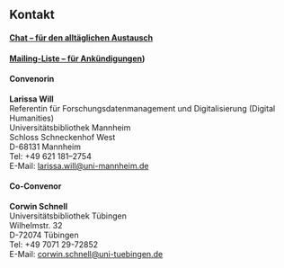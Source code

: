 ## Kontakt

#### [Chat – für den alltäglichen Austausch](https://gitter.im/ag-ocr/community)

#### [Mailing-Liste – für Ankündigungen](https://www.listserv.dfn.de/sympa/info/jmu-ag-ocr))

#### Convenorin
**Larissa Will**  
Referentin für Forschungsdatenmanagement und Digitalisierung (Digital Humanities)  
Universitätsbibliothek Mannheim  
Schloss Schneckenhof West  
D-68131 Mannheim  
Tel: +49 621 181–2754  
E-Mail: [larissa.will@uni-mannheim.de](mailto:larissa.will@uni-mannheim.de)

#### Co-Convenor
**Corwin Schnell**  
Universitätsbibliothek Tübingen   
Wilhelmstr. 32  
D-72074 Tübingen  
Tel: +49 7071 29-72852  
E-Mail: [corwin.schnell@uni-tuebingen.de](mailto:corwin.schnell@uni-tuebingen.de)
